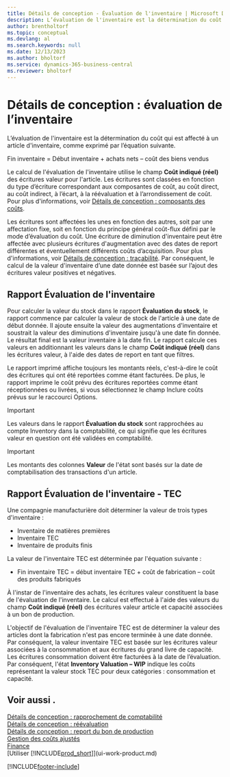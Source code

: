 ```yaml
---
title: Détails de conception - Évaluation de l'inventaire | Microsoft Docs
description: L’évaluation de l'inventaire est la détermination du coût d’un article d'inventaire.
author: brentholtorf
ms.topic: conceptual
ms.devlang: al
ms.search.keywords: null
ms.date: 12/13/2023
ms.author: bholtorf
ms.service: dynamics-365-business-central
ms.reviewer: bholtorf
---
```

# <a name="design-details-inventory-valuation"></a>Détails de conception : évaluation de l’inventaire
L’évaluation de l'inventaire est la détermination du coût qui est affecté à un article d'inventaire, comme exprimé par l’équation suivante.  

Fin inventaire = Début inventaire + achats nets – coût des biens vendus  

Le calcul de l'évaluation de l'inventaire utilise le champ **Coût indiqué (réel)** des écritures valeur pour l'article. Les écritures sont classées en fonction du type d’écriture correspondant aux composantes de coût, au coût direct, au coût indirect, à l’écart, à la réévaluation et à l’arrondissement de coût. Pour plus d'informations, voir [Détails de conception : composants des coûts](design-details-cost-components.md).  

Les écritures sont affectées les unes en fonction des autres, soit par une affectation fixe, soit en fonction du principe général coût-flux défini par le mode d’évaluation du coût. Une écriture de diminution d'inventaire peut être affectée avec plusieurs écritures d'augmentation avec des dates de report différentes et éventuellement différents coûts d’acquisition. Pour plus d'informations, voir [Détails de conception : traçabilité](design-details-item-application.md). Par conséquent, le calcul de la valeur d'inventaire d’une date donnée est basée sur l’ajout des écritures valeur positives et négatives.  

## <a name="inventory-valuation-report"></a>Rapport Évaluation de l'inventaire
Pour calculer la valeur du stock dans le rapport **Évaluation du stock**, le rapport commence par calculer la valeur de stock de l'article à une date de début donnée. Il ajoute ensuite la valeur des augmentations d'inventaire et soustrait la valeur des diminutions d'inventaire jusqu'à une date fin donnée. Le résultat final est la valeur inventaire à la date fin. Le rapport calcule ces valeurs en additionnant les valeurs dans le champ **Coût indiqué (réel)** dans les écritures valeur, à l'aide des dates de report en tant que filtres.  

Le rapport imprimé affiche toujours les montants réels, c'est-à-dire le coût des écritures qui ont été reportées comme étant facturées. De plus, le rapport imprime le coût prévu des écritures reportées comme étant réceptionnées ou livrées, si vous sélectionnez le champ Inclure coûts prévus sur le raccourci Options.  

> [!IMPORTANT]  
>  Les valeurs dans le rapport **Évaluation du stock** sont rapprochées au compte Inventory dans la comptabilité, ce qui signifie que les écritures valeur en question ont été validées en comptabilité.  

> [!IMPORTANT]  
>  Les montants des colonnes **Valeur** de l'état sont basés sur la date de comptabilisation des transactions d'un article.  

## <a name="inventory-valuation---wip-report"></a>Rapport Évaluation de l'inventaire - TEC
Une compagnie manufacturière doit déterminer la valeur de trois types d'inventaire :  

* Inventaire de matières premières  
* Inventaire TEC  
* Inventaire de produits finis  

La valeur de l'inventaire TEC est déterminée par l'équation suivante :  

* Fin inventaire TEC = début inventaire TEC + coût de fabrication – coût des produits fabriqués  

À l'instar de l'inventaire des achats, les écritures valeur constituent la base de l'évaluation de l'inventaire. Le calcul est effectué à l'aide des valeurs du champ **Coût indiqué (réel)** des écritures valeur article et capacité associées à un bon de production.  

L'objectif de l'évaluation de l'inventaire TEC est de déterminer la valeur des articles dont la fabrication n'est pas encore terminée à une date donnée. Par conséquent, la valeur inventaire TEC est basée sur les écritures valeur associées à la consommation et aux écritures du grand livre de capacité. Les écritures consommation doivent être facturées à la date de l’évaluation. Par conséquent, l'état **Inventory Valuation – WIP** indique les coûts représentant la valeur stock TEC pour deux catégories : consommation et capacité.  

## <a name="see-also"></a>Voir aussi .
[Détails de conception : rapprochement de comptabilité](design-details-reconciliation-with-the-general-ledger.md)   
[Détails de conception : réévaluation](design-details-revaluation.md)   
[Détails de conception : report du bon de production](design-details-production-order-posting.md)  
[Gestion des coûts ajustés](finance-manage-inventory-costs.md)    
[Finance](finance.md)  
[Utiliser [!INCLUDE[prod_short](includes/prod_short.md)]](ui-work-product.md)  


[!INCLUDE[footer-include](includes/footer-banner.md)]
